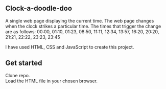 ## Clock-a-doodle-doo
A single web page displaying the current time. The web page changes when the clock strikes a particular time.
The times that trigger the change are as follows:
00:00, 01:10, 01:23, 08:50, 11:11, 12:34, 13:57, 16:20, 20:20, 21:21, 22:22, 23:23, 23:45

I have used HTML, CSS and JavaScript to create this project.

## Get started
Clone repo.  
Load the HTML file in your chosen browser.